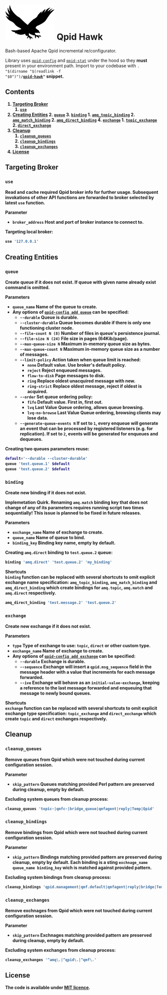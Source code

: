 # ![Qpid Hawk](hawk.png) Qpid Hawk

Bash-based Apache Qpid incremental re/configurator. 

Library uses [`qpid-config`][--help] and [`qpid-stat`][--help] under the hood so they <b>must</b> present in your environment path. Import to your codebase with <code>. "$(dirname "$(readlink -f "$0")")/<b><a href="qpid-hawk">qpid-hawk</a><b>"</code> snippet.

## Contents

1. [Targeting Broker](#targeting-broker)
    1. [`use`](#use)
2. [Creating Entities](#creating-entities)
    2. [`queue`](#queue)
    3. [`binding`](#binding)
        1. [`amq_topic_binding`](#binding-shortcuts)
        2. [`amq_match_binding`](#binding-shortcuts)
        2. [`amq_direct_binding`](#binding-shortcuts)
    4. [`exchange`](#exchange)
        1. [`topic_exchange`](#exchange-shortcuts)
        2. [`direct_exchange`](#exchange-shortcuts)
3. [Cleanup](#cleanup)
    1. [`cleanup_queues`](#cleanup_queues)
    2. [`cleanup_bindings`](#cleanup_bindings)
    3. [`cleanup_exchanges`](#cleanup_exchanges)
4. [License](#license)

## Targeting Broker

### `use`

Read and cache required Qpid broker info for further usage. Subsequent invokations of other API functions are forwarded to broker selected by latest `use` function.

**Parameter**<br/>
* **`broker_address`** Host and port of broker instance to connect to.

Targeting local broker:
```bash
use '127.0.0.1'
```

## Creating Entities

### `queue`

Create queue if it does not exist. If queue with given name already exist command is omitted.

**Parameters**<br/>
* **`queue_name`** Name of the queue to create.
* Any options of [`qpid-config add queue`][--help] can be specified:
  * **`--durable`** Queue is durable.
  * **`--cluster-durable`** Queue becomes durable if there is only one functioning cluster node.
  * <code><b>--file-count</b> N (8)</code> Number of files in queue's persistence journal.
  * <code><b>--file-size</b>  N (24)</code> File size in pages (64Kib/page).
  * <code><b>--max-queue-size</b> N</code> Maximum in-memory queue size as bytes.
  * <code><b>--max-queue-count</b> N</code>  Maximum in-memory queue size as a number of messages.
  * **`--limit-policy`** Action taken when queue limit is reached:<br/>
    * `none` Default value. Use broker's default policy.
    * `reject` Reject enqueued messages.
    * `flow-to-disk` Page messages to disk.
    * `ring` Replace oldest unacquired message with new.
    * `ring-strict` Replace oldest message, reject if oldest is acquired.
  * **`--order`** Set queue ordering policy:<br/>
    * `fifo` Default value. First in, first out.
    * `lvq` Last Value Queue ordering, allows queue browsing.
    * `lvq-no-browse` Last Value Queue ordering, browsing clients may lose data.
  * <code><b>--generate-queue-events</b> N</code> If set to `1`, every enqueue will generate an event that can be processed by registered listeners (e.g. for replication). If set to `2`, events will be generated for enqueues and dequeues.

Creating two queues parameters reuse:
```bash
default='--durable --cluster-durable'
queue 'test.queue.1' $default
queue 'test.queue.2' $default
```

### `binding`

Create new binding if it does not exist.

**Implemetation Quirk.** Renaming `amq.match` binding key that does not change of any of its parameters requires running script two times sequentially! This issue is planned to be fixed in future releases.

**Parameters**<br/>
* **`exchange_name`** Name of exchange to create.
* **`queue_name`** Name of queue to bind.
* **`binding_key`** Binding key name, empty by default.

Creating `amq.direct` binding to `test.queue.2` queue:
```bash
binding 'amq.direct' 'test.queue.2' 'my_binding'
```

<a name="binding-shortcuts"></a>**Shortcuts**<br/>
**`binding`** function can be replaced with several shortcuts to omit explicit exchange **name** specification: **`amq_topic_binding`**, **`amq_match_binding`** and **`amq_direct_binding`** which create bindings for `amq.topic`, `amq.match` and `amq.direct` respectively.

```bash
amq_direct_binding 'test.message.2' 'test.queue.2'
```

### `exchange`

Create new exchange if it does not exist.

**Parameters**<br/>
* **`type`** Type of exchange to use: `topic`, `direct` or other custom type.
* **`exchange_name`** Name of exchange to create.
* Any options of [`qpid-config add exchange`][--help] can be specified:
  * **`--durable`** Exchange is durable.
  * **`--sequence`** Exchange will insert a `qpid.msg_sequence` field in the message header with a value that increments for each message forwarded.
  * **`--ive`** Exchange will behave as an `initial-value-exchange`, keeping a reference to the last message forwarded and enqueuing that message to newly bound queues.

<a name="exchange-shortcuts"></a>**Shortcuts**<br/>
**`exchange`** function can be replaced with several shortcuts to omit explicit exchange **type** specification: **`topic_exchange`** and **`direct_exchange`** which create `topic` and `direct` exchanges respectively.

## Cleanup

### `cleanup_queues`

Remove queues from Qpid which were not touched during current configuration session.

**Parameter**<br/>
* **`skip_pattern`** Queues matching provided Perl pattern are preserved during cleanup, empty by default.

Excluding system queues from cleanup process:
```bash
cleanup_queues 'topic-|qmfc-|bridge_queue|qmfagent|reply|Temp|Qpid'
```

### `cleanup_bindings`

Remove bindings from Qpid which were not touched during current configuration session.

**Parameter**<br/>
* **`skip_pattern`** Bindings matching provided pattern are preserved during cleanup, empty by default. Each binding is a sting `exchnage_name queue_name binding_key` wich is matched against provided pattern.

Excluding system bindings from cleanup process:
```bash
cleanup_bindings 'qpid.management|qmf.default|qmfagent|reply|bridge|Temp|Qpid'
```

### `cleanup_exchanges`

Remove exchnages from Qpid which were not touched during current configuration session.

**Parameter**<br/>
* **`skip_pattern`** Exchnages matching provided pattern are preserved during cleanup, empty by default.

Excluding system exchanges from cleanup process:
```bash
cleanup_exchanges '^amq\.|^qpid\.|^qmf\.'
```

## License

The code is available under [MIT licence](LICENSE.txt).

[--help]: http://ci.apache.org/projects/qpid/books/0.6/AMQP-Messaging-Broker-CPP-Book/html/ch02.html
